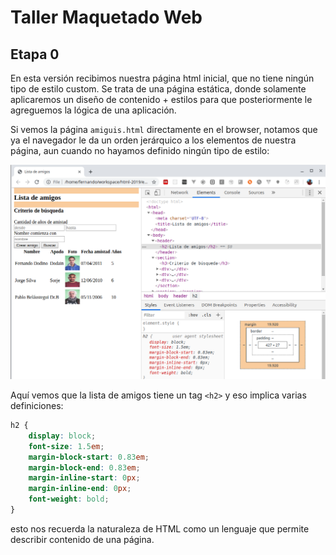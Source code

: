 # Taller Maquetado Web

## Etapa 0

En esta versión recibimos nuestra página html inicial, que no tiene ningún tipo de estilo custom. Se trata de una página estática, donde solamente aplicaremos un diseño de contenido + estilos para que posteriormente le agreguemos la lógica de una aplicación.

Si vemos la página `amiguis.html` directamente en el browser, notamos que ya el navegador le da un orden jerárquico a los elementos de nuestra página, aun cuando no hayamos definido ningún tipo de estilo:

![page html](extra/pageHtml.png)

Aquí vemos que la lista de amigos tiene un tag `<h2>` y eso implica varias definiciones:

```css
h2 {
    display: block;
    font-size: 1.5em;
    margin-block-start: 0.83em;
    margin-block-end: 0.83em;
    margin-inline-start: 0px;
    margin-inline-end: 0px;
    font-weight: bold;
}
```

esto nos recuerda la naturaleza de HTML como un lenguaje que permite describir contenido de una página.

